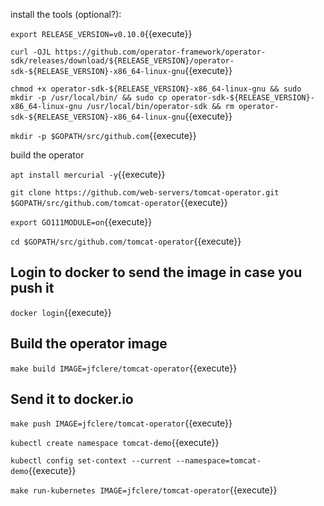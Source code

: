 install the tools (optional?):

`export RELEASE_VERSION=v0.10.0`{{execute}}

`curl -OJL https://github.com/operator-framework/operator-sdk/releases/download/${RELEASE_VERSION}/operator-sdk-${RELEASE_VERSION}-x86_64-linux-gnu`{{execute}}

`chmod +x operator-sdk-${RELEASE_VERSION}-x86_64-linux-gnu && sudo mkdir -p /usr/local/bin/ && sudo cp operator-sdk-${RELEASE_VERSION}-x86_64-linux-gnu /usr/local/bin/operator-sdk && rm operator-sdk-${RELEASE_VERSION}-x86_64-linux-gnu`{{execute}}

`mkdir -p $GOPATH/src/github.com`{{execute}}

build the operator

`apt install mercurial -y`{{execute}}

`git clone https://github.com/web-servers/tomcat-operator.git $GOPATH/src/github.com/tomcat-operator`{{execute}}

`export GO111MODULE=on`{{execute}}

`cd $GOPATH/src/github.com/tomcat-operator`{{execute}}

## Login to docker to send the image in case you push it
`docker login`{{execute}}

## Build the operator image
`make build IMAGE=jfclere/tomcat-operator`{{execute}}

## Send it to docker.io
`make push IMAGE=jfclere/tomcat-operator`{{execute}}

`kubectl create namespace tomcat-demo`{{execute}}

`kubectl config set-context --current --namespace=tomcat-demo`{{execute}}

`make run-kubernetes IMAGE=jfclere/tomcat-operator`{{execute}}
